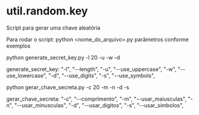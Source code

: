 # util.random.key
 Script para gerar uma chave aleatória

Para rodar o script:
python <nome_do_arquivo>.py parâmetros conforme exemplos

python generate_secret_key.py -l 20 -u -w -d

generate_secret_key:
    "-l", "--length",
    "-u", "--use_uppercase",
    "-w", "--use_lowercase",
    "-d", "--use_digits",
    "-s", "--use_symbols",


python gerar_chave_secreta.py -c 20 -m -n -d -s

gerar_chave_secreta:
    "-c", "--comprimento",
    "-m", "--usar_maiusculas",
    "-n", "--usar_minusculas",
    "-d", "--usar_digitos",
    "-s", "--usar_simbolos",
